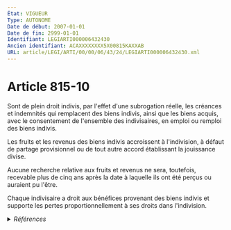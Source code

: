 ```yaml
---
État: VIGUEUR
Type: AUTONOME
Date de début: 2007-01-01
Date de fin: 2999-01-01
Identifiant: LEGIARTI000006432430
Ancien identifiant: ACAXXXXXXXX5X00815KAXXAB
URL: article/LEGI/ARTI/00/00/06/43/24/LEGIARTI000006432430.xml
---
```


<h1>Article 815-10</h1>

Sont de plein droit indivis, par l'effet d'une subrogation réelle, les créances
et indemnités qui remplacent des biens indivis, ainsi que les biens acquis, avec
le consentement de l'ensemble des indivisaires, en emploi ou remploi des biens
indivis.<br />

Les fruits et les revenus des biens indivis accroissent à l'indivision, à défaut
de partage provisionnel ou de tout autre accord établissant la jouissance
divise.<br />

Aucune recherche relative aux fruits et revenus ne sera, toutefois, recevable
plus de cinq ans après la date à laquelle ils ont été perçus ou auraient pu
l'être.<br />

Chaque indivisaire a droit aux bénéfices provenant des biens indivis et supporte
les pertes proportionnellement à ses droits dans l'indivision.


<details>
  <summary><em>Références</em></summary>

  <h2>Articles faisant référence à l'article</h2>
  
  <ul>
    <li>
      <a href="https://legal.tricoteuses.fr//redirection/LEGIARTI000006284836?vers=git&vers=legifrance">LOI n° 2006-728 du 23 juin 2006 portant réforme des successions et des libéralités - article 2 ENTIEREMENT_MODIF</a> MODIFICATION cible
    </li>
  </ul>
  
  <h2>Références faites par l'article</h2>
  
  <ul>
    <li>
      CODIFICATION source Loi 1803-04-19
    </li>
    <li>
      2006-06-23 MODIFICATION source <a href="https://legal.tricoteuses.fr//redirection/LEGIARTI000006284836?vers=git&vers=legifrance">LOI n° 2006-728 du 23 juin 2006 portant réforme des successions et des libéralités - article 2 ENTIEREMENT_MODIF</a>
    </li>
  </ul>
</details>
